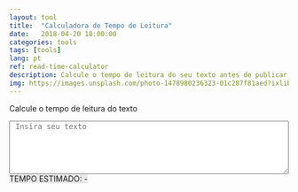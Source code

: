 ```yaml
---
layout: tool
title:  "Calculadora de Tempo de Leitura"
date:   2018-04-20 18:00:00
categories: tools
tags: [tools]
lang: pt
ref: read-time-calculator
description: Calcule o tempo de leitura do seu texto antes de publicar.
img: https://images.unsplash.com/photo-1478980236323-01c287f81aed?ixlib=rb-0.3.5&ixid=eyJhcHBfaWQiOjEyMDd9&s=6b4d94e1b5fb4d004c6c9b042eb0234d&auto=format&fit=crop&w=1051&q=80
---
```


<script src="https://cdn.rawgit.com/akafael/javascript_cookbook/master/scripts/reading_time.js"></script>
<script>
function onCount()
{
    timeSec = readingTimeSec(document.getElementById("textBox").value,"avg");

    // Format Text Result
    resultBox.innerHTML = ' TEMPO ESTIMADO: '
    if(timeSec <= 60)
    {
        resultBox.innerHTML += timeSec + ' s';
    }
    else
    {
        timeMin = Math.floor(timeSec/60);
        resultBox.innerHTML += timeMin + ' min ' + (timeSec-timeMin*60) + ' s';
    }
}
</script>

Calcule o tempo de leitura do texto

<textarea onkeydown="onCount()" onkeyup="onCount()" id="textBox" style="width: 100%" cols="1" rows="6" placeholder=" Insira seu texto"></textarea>

<div id="result">
    <span id="resultBox" style="background-color: #e9e9e9;">TEMPO ESTIMADO: - </span>
</div>
